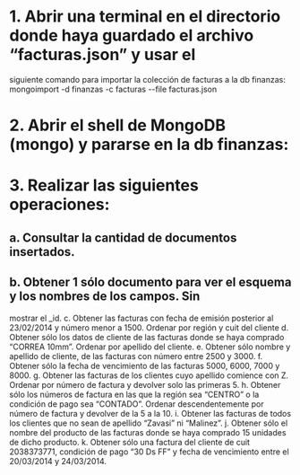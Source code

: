 # 1. Abrir una terminal en el directorio donde haya guardado el archivo “facturas.json” y usar el
siguiente comando para importar la colección de facturas a la db finanzas:
mongoimport -d finanzas -c facturas --file facturas.json
# 2. Abrir el shell de MongoDB (mongo) y pararse en la db finanzas:
# 3. Realizar las siguientes operaciones:

## a. Consultar la cantidad de documentos insertados.
## b. Obtener 1 sólo documento para ver el esquema y los nombres de los campos. Sin
mostrar el _id.
 c. Obtener las facturas con fecha de emisión posterior al 23/02/2014 y número menor
a 1500. Ordenar por región y cuit del cliente
 d. Obtener sólo los datos de cliente de las facturas donde se haya comprado
“CORREA 10mm”. Ordenar por apellido del cliente.
 e. Obtener sólo nombre y apellido de cliente, de las facturas con número entre 2500
y 3000.
 f. Obtener sólo la fecha de vencimiento de las facturas 5000, 6000, 7000 y 8000.
 g. Obtener las facturas de los clientes cuyo apellido comience con Z. Ordenar por
número de factura y devolver solo las primeras 5.
 h. Obtener sólo los números de factura en las que la región sea “CENTRO” o la
condición de pago sea “CONTADO”. Ordenar descendentemente por número de
factura y devolver de la 5 a la 10.
 i. Obtener las facturas de todos los clientes que no sean de apellido “Zavasi” ni
“Malinez”.
 j. Obtener sólo el nombre del producto de las facturas donde se haya comprado 15
unidades de dicho producto.
 k. Obtener sólo una factura del cliente de cuit 2038373771, condición de pago “30 Ds
FF” y fecha de vencimiento entre el 20/03/2014 y 24/03/2014.
